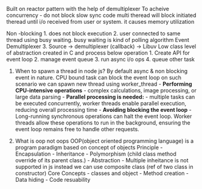 Built on reactor pattern with the help of demultiplexer
To acheive concurrency - do not block slow sync code
multi theread will block initiated theread until i/o received from user or system. it causes memory utilization

Non -blocking
	1. does not block execution
	2. user connected to same thread using busy waiting. busy waiting is kind of polling algorithm
Event Demultiplexer
	3. Source -> demultiplexer (callback) -> 
Libuv
Low class  level of abstraction created in C and process below operation
		1. Create API for event loop
		2. manage event queue
		3. run async i/o ops
		4. queue other task

1. When to spawn a thread in node js?
		By default async & non blocking event in nature. CPU bound task can block the event loop on such scenario we can spawn new thread using worker_thread 
			- **Performing CPU-intensive operations**
				- complex calculations, image processing, or large data parsing
			- **Parallel processing is needed:**
				- multiple tasks can be executed concurrently, worker threads enable parallel execution, reducing overall processing time
			- **Avoiding blocking the event loop**
				- Long-running synchronous operations can halt the event loop. Worker threads allow these operations to run in the background, ensuring the event loop remains free to handle other requests.

2. What is oop not oops
	OOP(object oriented programming language) is a program paradigm based on concept of objects
		Principle
			- Encapsulation
			- Inheritance
			- Polymorphism (child class method override of its parent class.)
			- Abstraction
			- Multiple inheitance is not supported in js instead we can use composite class (ref of two class in constructor)
		Core Concepts
			- classes and object
			- Method creation
			- Data hiding
			- Code resuability